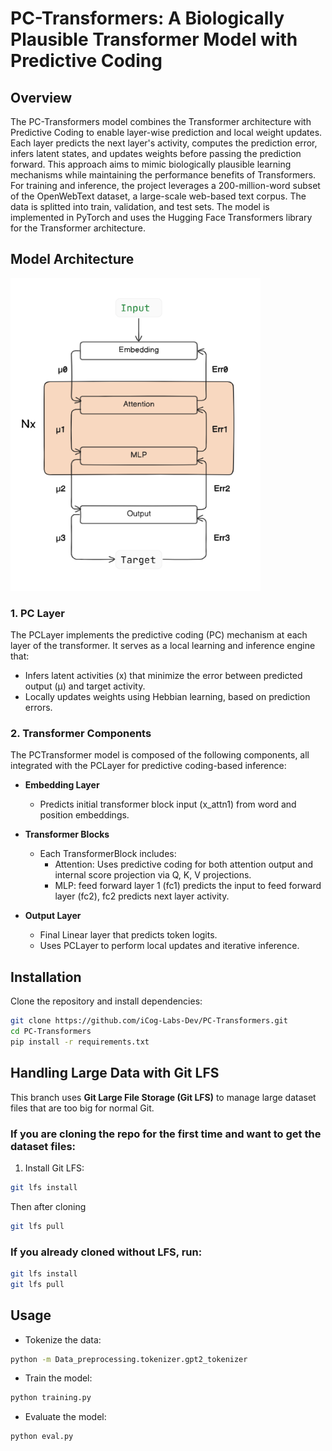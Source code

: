 # PC-Transformers: A Biologically Plausible Transformer Model with Predictive Coding

## Overview

The PC-Transformers model combines the Transformer architecture with Predictive Coding to enable layer-wise prediction and local weight updates. Each layer predicts the next layer's activity, computes the prediction error, infers latent states, and updates weights before passing the prediction forward. This approach aims to mimic biologically plausible learning mechanisms while maintaining the performance benefits of Transformers. For training and inference, the project leverages a 200-million-word subset of the OpenWebText dataset, a large-scale web-based text corpus. The data is splitted into train, validation, and test sets. The model is implemented in PyTorch and uses the Hugging Face Transformers library for the Transformer architecture.

## Model Architecture

<img src="assets/Model_diagram.png" alt="Model Diagram" height="500" width="400" />

### 1. PC Layer

The PCLayer implements the predictive coding (PC) mechanism at each layer of the transformer. It serves as a local learning and inference engine that:

- Infers latent activities (x) that minimize the error between predicted output (μ) and target activity.
- Locally updates weights using Hebbian learning, based on prediction errors.

### 2. Transformer Components

The PCTransformer model is composed of the following components, all integrated with the PCLayer for predictive coding-based inference:

- **Embedding Layer**
  - Predicts initial transformer block input (x_attn1) from word and position embeddings.

- **Transformer Blocks**
  - Each TransformerBlock includes:
    - Attention: Uses predictive coding for both attention output and internal score projection via Q, K, V projections.
    - MLP: feed forward layer 1 (fc1) predicts the input to feed forward layer (fc2), fc2 predicts next layer activity.

- **Output Layer**
  - Final Linear layer that predicts token logits.
  - Uses PCLayer to perform local updates and iterative inference.

## Installation

Clone the repository and install dependencies:

```bash
git clone https://github.com/iCog-Labs-Dev/PC-Transformers.git
cd PC-Transformers
pip install -r requirements.txt
```

## Handling Large Data with Git LFS

This branch uses **Git Large File Storage (Git LFS)** to manage large dataset files that are too big for normal Git.

### If you are cloning the repo for the first time and want to get the dataset files:

1. Install Git LFS:

```bash
git lfs install
```
 Then after cloning 
```bash
git lfs pull
```
### If you already cloned without LFS, run:


```bash
git lfs install
git lfs pull

```


## Usage

- Tokenize the data:

```bash
python -m Data_preprocessing.tokenizer.gpt2_tokenizer
```

- Train the model:

```bash
python training.py
```

- Evaluate the model:

```bash
python eval.py
```
